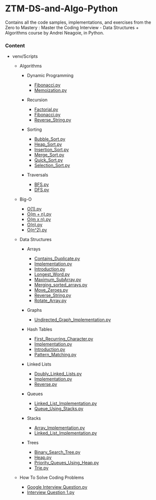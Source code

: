 # ZTM-DS-and-Algo-Python
Contains all the code samples, implementations, and exercises from the Zero to Mastery : Master the Coding Interview - Data Structures + Algorithms course by Andrei Neagoie, in Python.

### Content
- venv/Scripts
  - Algorithms
    - Dynamic Programming
      - [Fibonacci.py](https://github.com/VicodinAbuser/ZTM-DS-and-Algo-Python/blob/master/venv/Scripts/Algorithms/Dynamic%20Programming/Fibonacci.py)
      - [Memoization.py](https://github.com/VicodinAbuser/ZTM-DS-and-Algo-Python/blob/master/venv/Scripts/Algorithms/Dynamic%20Programming/Memoization.py)
      
    - Recursion
      - [Factorial.py](https://github.com/VicodinAbuser/ZTM-DS-and-Algo-Python/blob/master/venv/Scripts/Algorithms/Recursion/Factorial.py)
      - [Fibonacci.py](https://github.com/VicodinAbuser/ZTM-DS-and-Algo-Python/blob/master/venv/Scripts/Algorithms/Recursion/Fibonacci.py)
      - [Reverse_String.py](https://github.com/VicodinAbuser/ZTM-DS-and-Algo-Python/blob/master/venv/Scripts/Algorithms/Recursion/Reverse_String.py)
    
    - Sorting
      - [Bubble_Sort.py](https://github.com/VicodinAbuser/ZTM-DS-and-Algo-Python/blob/master/venv/Scripts/Algorithms/Sorting/Bubble_Sort.py)
      - [Heap_Sort.py](https://github.com/VicodinAbuser/ZTM-DS-and-Algo-Python/blob/master/venv/Scripts/Algorithms/Sorting/Heap_Sort.py)
      - [Insertion_Sort.py](https://github.com/VicodinAbuser/ZTM-DS-and-Algo-Python/blob/master/venv/Scripts/Algorithms/Sorting/Insertion_Sort.py)
      - [Merge_Sort.py](https://github.com/VicodinAbuser/ZTM-DS-and-Algo-Python/blob/master/venv/Scripts/Algorithms/Sorting/Merge_Sort.py)
      - [Quick_Sort.py](https://github.com/VicodinAbuser/ZTM-DS-and-Algo-Python/blob/master/venv/Scripts/Algorithms/Sorting/Quick_Sort.py)
      - [Selection_Sort.py](https://github.com/VicodinAbuser/ZTM-DS-and-Algo-Python/blob/master/venv/Scripts/Algorithms/Sorting/Selection_Sort.py)
    
    - Traversals
      - [BFS.py](https://github.com/VicodinAbuser/ZTM-DS-and-Algo-Python/blob/master/venv/Scripts/Algorithms/Traversals/BFS.py)
      - [DFS.py](https://github.com/VicodinAbuser/ZTM-DS-and-Algo-Python/blob/master/venv/Scripts/Algorithms/Traversals/DFS.py)
  
  - Big-O
    - [O(1).py](https://github.com/VicodinAbuser/ZTM-DS-and-Algo-Python/blob/master/venv/Scripts/Big-O/O(1).py)
    - [O(m + n).py](https://github.com/VicodinAbuser/ZTM-DS-and-Algo-Python/blob/master/venv/Scripts/Big-O/O(m%20%2B%20n).py)
    - [O(m x n).py](https://github.com/VicodinAbuser/ZTM-DS-and-Algo-Python/blob/master/venv/Scripts/Big-O/O(m%20x%20n).py)
    - [O(n).py](https://github.com/VicodinAbuser/ZTM-DS-and-Algo-Python/blob/master/venv/Scripts/Big-O/O(n).py)
    - [O(n^2).py](https://github.com/VicodinAbuser/ZTM-DS-and-Algo-Python/blob/master/venv/Scripts/Big-O/O(n%5E2).py)
  
  - Data Structures
    - Arrays
      - [Contains_Duplicate.py](https://github.com/VicodinAbuser/ZTM-DS-and-Algo-Python/blob/master/venv/Scripts/Data%20Structures/Arrays/Contains_Duplicate.py)
      - [Implementation.py](https://github.com/VicodinAbuser/ZTM-DS-and-Algo-Python/blob/master/venv/Scripts/Data%20Structures/Arrays/Implementation.py)
      - [Introduction.py](https://github.com/VicodinAbuser/ZTM-DS-and-Algo-Python/blob/master/venv/Scripts/Data%20Structures/Arrays/Introduction.py)
      - [Longest_Word.py](https://github.com/VicodinAbuser/ZTM-DS-and-Algo-Python/blob/master/venv/Scripts/Data%20Structures/Arrays/Longest_Word.py)
      - [Maximum_SubArray.py](https://github.com/VicodinAbuser/ZTM-DS-and-Algo-Python/blob/master/venv/Scripts/Data%20Structures/Arrays/Maximum_SubArray.py)
      - [Merging_sorted_arrays.py](https://github.com/VicodinAbuser/ZTM-DS-and-Algo-Python/blob/master/venv/Scripts/Data%20Structures/Arrays/Merging_sorted_arrays.py)
      - [Move_Zeroes.py](https://github.com/VicodinAbuser/ZTM-DS-and-Algo-Python/blob/master/venv/Scripts/Data%20Structures/Arrays/Move_Zeroes.py)
      - [Reverse_String.py](https://github.com/VicodinAbuser/ZTM-DS-and-Algo-Python/blob/master/venv/Scripts/Data%20Structures/Arrays/Reverse_String.py)
      - [Rotate_Array.py](https://github.com/VicodinAbuser/ZTM-DS-and-Algo-Python/blob/master/venv/Scripts/Data%20Structures/Arrays/Rotate_Array.py)
  
    - Graphs
      - [Undirected_Graph_Implementation.py](https://github.com/VicodinAbuser/ZTM-DS-and-Algo-Python/blob/master/venv/Scripts/Data%20Structures/Graphs/Undirected_Graph_Implementation.py)
    
    - Hash Tables
      - [First_Recurring_Character.py](https://github.com/VicodinAbuser/ZTM-DS-and-Algo-Python/blob/master/venv/Scripts/Data%20Structures/Hash%20Tables/First_Recurring_Character.py)
      - [Implementation.py](https://github.com/VicodinAbuser/ZTM-DS-and-Algo-Python/blob/master/venv/Scripts/Data%20Structures/Hash%20Tables/Implementation.py)
      - [Introduction.py](https://github.com/VicodinAbuser/ZTM-DS-and-Algo-Python/blob/master/venv/Scripts/Data%20Structures/Hash%20Tables/Introduction.py)
      - [Pattern_Matching.py](https://github.com/VicodinAbuser/ZTM-DS-and-Algo-Python/blob/master/venv/Scripts/Data%20Structures/Hash%20Tables/Pattern_Matching.py)
    
    - Linked Lists
      - [Doubly_Linked_Lists.py](https://github.com/VicodinAbuser/ZTM-DS-and-Algo-Python/blob/master/venv/Scripts/Data%20Structures/Linked%20Lists/Doubly_Linked_Lists.py)
      - [Implementation.py](https://github.com/VicodinAbuser/ZTM-DS-and-Algo-Python/blob/master/venv/Scripts/Data%20Structures/Linked%20Lists/Implementation.py)
      - [Reverse.py](https://github.com/VicodinAbuser/ZTM-DS-and-Algo-Python/blob/master/venv/Scripts/Data%20Structures/Linked%20Lists/Reverse.py)
    
    - Queues
      - [Linked_List_Implementation.py](https://github.com/VicodinAbuser/ZTM-DS-and-Algo-Python/blob/master/venv/Scripts/Data%20Structures/Queues/Linked_List_Implementation.py)
      - [Queue_Using_Stacks.py](https://github.com/VicodinAbuser/ZTM-DS-and-Algo-Python/blob/master/venv/Scripts/Data%20Structures/Queues/Queue_Using_Stacks.py)
    
    - Stacks
      - [Array_Implementation.py](https://github.com/VicodinAbuser/ZTM-DS-and-Algo-Python/blob/master/venv/Scripts/Data%20Structures/Stacks/Array_Implementation.py)
      - [Linked_List_Implementation.py](https://github.com/VicodinAbuser/ZTM-DS-and-Algo-Python/blob/master/venv/Scripts/Data%20Structures/Stacks/Linked_List_Implementation.py)
    
    - Trees
      - [Binary_Search_Tree.py](https://github.com/VicodinAbuser/ZTM-DS-and-Algo-Python/blob/master/venv/Scripts/Data%20Structures/Trees/Binary_Search_Tree.py)
      - [Heap.py](https://github.com/VicodinAbuser/ZTM-DS-and-Algo-Python/blob/master/venv/Scripts/Data%20Structures/Trees/Heap.py)
      - [Priority_Queues_Using_Heap.py](https://github.com/VicodinAbuser/ZTM-DS-and-Algo-Python/blob/master/venv/Scripts/Data%20Structures/Trees/Priority_Queues_Using_Heap.py)
      - [Trie.py](https://github.com/VicodinAbuser/ZTM-DS-and-Algo-Python/blob/master/venv/Scripts/Data%20Structures/Trees/Trie.py)
  
  - How To Solve Coding Problems
    - [Google Interview Question.py](https://github.com/VicodinAbuser/ZTM-DS-and-Algo-Python/blob/master/venv/Scripts/How%20to%20solve%20coding%20problems/Google%20Interview%20Question.py)
    - [Interview Question 1.py](https://github.com/VicodinAbuser/ZTM-DS-and-Algo-Python/blob/master/venv/Scripts/How%20to%20solve%20coding%20problems/Interview%20Question%201.py)
